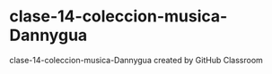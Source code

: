 # clase-14-coleccion-musica-Dannygua
clase-14-coleccion-musica-Dannygua created by GitHub Classroom
